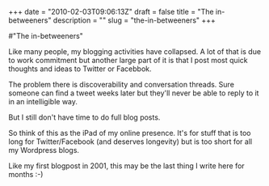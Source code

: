 +++
date = "2010-02-03T09:06:13Z"
draft = false
title = "The in-betweeners"
description = ""
slug = "the-in-betweeners"
+++

#"The in-betweeners"


 <p>Like many people, my blogging activities have collapsed. A lot of that is due to work commitment but another large part of it is that I post most quick thoughts and ideas to Twitter or Facebbok.</p>
<p>The problem there is discoverability and conversation threads. Sure someone can find a tweet weeks later but they'll never be able to reply to it in an intelligible way.</p>
<p>But I still don't have time to do full blog posts.</p>
<p>So think of this as the iPad of my online presence. It's for stuff that is too long for Twitter/Facebook (and deserves longevity) but is too short for all my Wordpress blogs.</p>
<p>Like my first blogpost in 2001, this may be the last thing I write here for months :-)</p>
<p>&nbsp;</p>
 